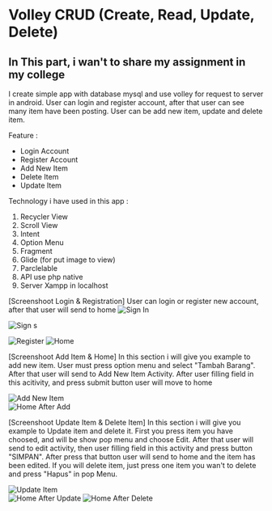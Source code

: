 # Volley CRUD (Create, Read, Update, Delete)

## In This part, i wan't to share my assignment in my college

I create simple app with database mysql and use volley for request to server in android.
User can login and register account, after that user can see many item have been posting.
User can be add new item, update and delete item.

Feature :
  * Login Account
  * Register Account
  * Add New Item
  * Delete Item
  * Update Item

Technology i have used in this app :
  1.  Recycler View
  2.  Scroll View
  3.  Intent
  4.  Option Menu
  5.  Fragment
  7.  Glide (for put image to view)
  8.  Parclelable
  9.  API use php native
  10. Server Xampp in localhost
  
  
[Screenshoot Login & Registration]
User can login or register new account, after that user will send to home
![Sign In](https://github.com/lordrians/CrudVolleyWithImage/tree/master/app/ss/ss_login.png?raw=true) 

![Sign s](https://github.com/lordrians/CrudVolleyWithImage/tree/master/app/ss/ss_login.png?raw=false) 

![Register](https://drive.google.com/uc?export=view&id=1Y-xzPtPvlWrddSlPDm12k4nWzp2GL20Y) 
![Home](https://drive.google.com/uc?export=view&id=1Fe8pQnwU2gpo8TgcdgIDK2wLz_27D2pu)
  
[Screenshoot Add Item & Home]
In this section i will give you example to add new item. User must press option menu and select "Tambah Barang".
After that user will send to Add New Item Activity. After user filling field in this acitivity, and press submit button user will move to home

![Add New Item](https://drive.google.com/uc?export=view&id=1vxE65js2BsjI3ECcRmVc2oFJ6obT2PzI)  
![Home After Add](https://drive.google.com/uc?export=view&id=1QTC2_2-RtT7EaXNeGRTiDocoI8-jqktE)
 
[Screenshoot Update Item & Delete Item]
In this section i will give you example to Update item and delete it.
First you press item you have choosed, and will be show pop menu and choose Edit.
After that user will send to edit activity, then user filling field in this activity and press button "SIMPAN".
After press that button user will send to home and the item has been edited.
If you will delete item, just press one item you wan't to delete and press "Hapus" in pop Menu.

![Update Item](https://drive.google.com/uc?export=view&id=1rNyG0R4sWY5p2hhq5X03rDDVH28UV1Pu)  
![Home After Update](https://drive.google.com/uc?export=view&id=1CX8qJjKBPoBVz8Ma1FTdELwfijQUiXBm) 
![Home After Delete](https://drive.google.com/uc?export=view&id=1bSYX4Sl3XFDUdp6sD29japL2iRDt14my)
